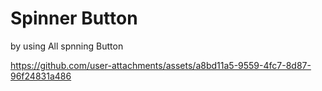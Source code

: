 # Spinner Button
by using All spnning Button


https://github.com/user-attachments/assets/a8bd11a5-9559-4fc7-8d87-96f24831a486
